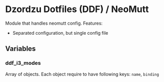 # Dzordzu Dotfiles (DDF) / NeoMutt

Module that handles neomutt config. Features:
- Separated configuration, but single config file

## Variables

### ddf_i3_modes
Array of objects. Each object require to have following keys: `name`, `binding`
